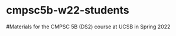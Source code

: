 # cmpsc5b-w22-students
#Materials for the CMPSC 5B (DS2) course at UCSB in Spring 2022


```python

```
